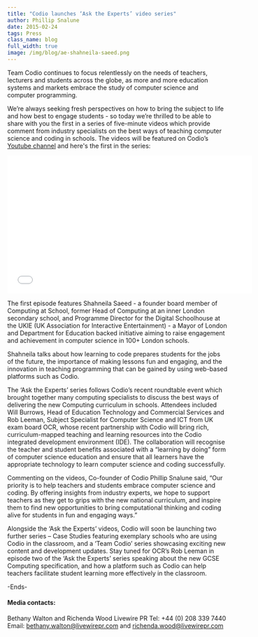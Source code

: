 ```yaml
---
title: "Codio launches ‘Ask the Experts’ video series"
author: Phillip Snalune
date: 2015-02-24
tags: Press
class_name: blog
full_width: true
image: /img/blog/ae-shahneila-saeed.png
---
```


Team Codio continues to focus relentlessly on the needs of teachers, lecturers and students across the globe, as more and more education systems and markets embrace the study of computer science and computer programming.

We’re always seeking fresh perspectives on how to bring the subject to life and how best to engage students - so today we’re thrilled to be able to share with you the first in a series of five-minute videos which provide comment from industry specialists on the best ways of teaching computer science and coding in schools. The videos will be featured on Codio’s [Youtube channel](https://www.youtube.com/channel/UCe_pvWqpowhOlwOwO3nVsaw/feed?view_as=public) and here's the first in the series:

<div class="video">
  <div class="video-wrapper">
    <iframe width="560" height="315" src="//www.youtube.com/embed/Is8YAFQfRGI" frameborder="0" allowfullscreen></iframe>
  </div>
</div>

The first episode features Shahneila Saeed - a founder board member of Computing at School, former Head of Computing at an inner London secondary school, and Programme Director for the Digital Schoolhouse at the UKIE (UK Association for Interactive Entertainment) - a Mayor of London and Department for Education backed initiative aiming to raise engagement and achievement in computer science in 100+ London schools.

Shahneila talks about how learning to code prepares students for the jobs of the future, the importance of making lessons fun and engaging, and the innovation in teaching programming that can be gained by using web-based platforms such as Codio.

The ‘Ask the Experts’ series follows Codio’s recent roundtable event which brought together many computing specialists to discuss the best ways of delivering the new Computing curriculum in schools. Attendees included Will Burrows, Head of Education Technology and Commercial Services and Rob Leeman, Subject Specialist for Computer Science and ICT from UK exam board OCR, whose recent partnership with Codio will bring rich, curriculum-mapped teaching and learning resources into the Codio integrated development environment (IDE). The collaboration will recognise the teacher and student benefits associated with a “learning by doing” form of computer science education and ensure that all learners have the appropriate technology to learn computer science and coding successfully.

Commenting on the videos, Co-founder of Codio Phillip Snalune said, “Our priority is to help teachers and students embrace computer science and coding.  By offering insights from industry experts, we hope to support teachers as they get to grips with the new national curriculum, and inspire them to find new opportunities to bring computational thinking and coding alive for students in fun and engaging ways.”

Alongside the ‘Ask the Experts’ videos, Codio will soon be launching two further series – Case Studies featuring exemplary schools who are using Codio in the classroom, and a ‘Team Codio’ series showcasing exciting new content and development updates. Stay tuned for OCR’s Rob Leeman in episode two of the ‘Ask the Experts’ series speaking about the new GCSE Computing specification, and how a platform such as Codio can help teachers facilitate student learning more effectively in the classroom.

-Ends-

#### Media contacts:
Bethany Walton and Richenda Wood
Livewire PR
Tel: +44 (0) 208 339 7440
Email: bethany.walton@livewirepr.com and richenda.wood@livewirepr.com
